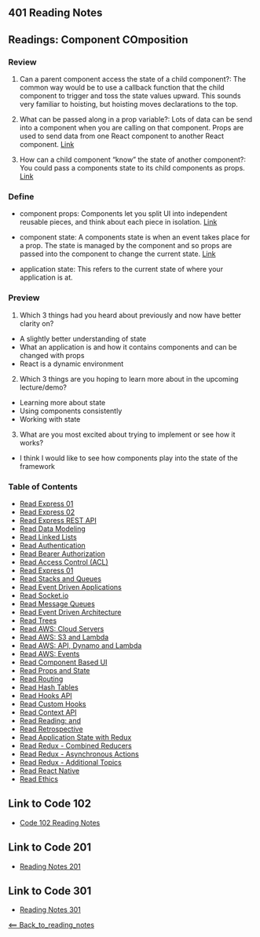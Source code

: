 ## 401 Reading Notes

## Readings: Component COmposition

### Review

1. Can a parent component access the state of a child component?: The common way would be to use a callback function that the child component to trigger and toss the state values upward. This sounds very familiar to hoisting, but hoisting moves declarations to the top.

2. What can be passed along in a prop variable?: Lots of data can be send into a component when you are calling on that component. Props are used to send data from one React component to another React component. [Link](https://blog.logrocket.com/the-beginners-guide-to-mastering-react-props-3f6f01fd7099/)

3. How can a child component “know” the state of another component?: You could pass a components state to its child components as props. [Link](https://discuss.codecademy.com/t/can-a-component-access-the-state-of-another-component/394157)

### Define

- component props: Components let you split UI into independent reusable pieces, and think about each piece in isolation. [Link](https://reactjs.org/docs/components-and-props.html)

- component state: A components state is when an event takes place for a prop. The state is managed by the component and so props are passed into the component to change the current state. [Link](https://reactjs.org/docs/faq-state.html)

- application state: This refers to the current state of where your application is at.

### Preview

1. Which 3 things had you heard about previously and now have better clarity on?

- A slightly better understanding of state
- What an application is and how it contains components and can be changed with props
- React is a dynamic environment

2. Which 3 things are you hoping to learn more about in the upcoming lecture/demo?

- Learning more about state
- Using components consistently
- Working with state

3. What are you most excited about trying to implement or see how it works?

- I think I would like to see how components play into the state of the framework

### Table of Contents

- [Read Express 01](01_Reading.md)
- [Read Express 02](02_Reading.md)
- [Read Express REST API](03_Reading.md)
- [Read Data Modeling](04_Reading.md)
- [Read Linked Lists](05_Reading.md)
- [Read Authentication](06_Reading.md)
- [Read Bearer Authorization](07_Reading.md)
- [Read Access Control (ACL)](08_Reading.md)
- [Read Express 01](09_Reading.md)
- [Read Stacks and Queues](10_Reading.md)
- [Read Event Driven Applications](11_Reading.md)
- [Read Socket.io](12_Reading.md)
- [Read Message Queues](13_Reading.md)
- [Read Event Driven Architecture](14_Reading.md)
- [Read Trees](15_Reading.md)
- [Read AWS: Cloud Servers](16_Reading.md)
- [Read AWS: S3 and Lambda](17_Reading.md)
- [Read AWS: API, Dynamo and Lambda](18_Reading.md)
- [Read AWS: Events](19_Reading.md)
- [Read Component Based UI](26_Reading.md)
- [Read Props and State](27_Reading.md)
- [Read Routing](29_Reading.md)
- [Read Hash Tables](30_Reading.md)
- [Read Hooks API](31_Reading.md)
- [Read Custom Hooks](32_Reading.md)
- [Read Context API](33_Reading.md)
- [Read Reading: <Login /> and <Auth />](34_Reading.md)
- [Read Retrospective](35_Reading.md)
- [Read Application State with Redux](36_Reading.md)
- [Read Redux - Combined Reducers](37_Reading.md)
- [Read Redux - Asynchronous Actions](38_Reading.md)
- [Read Redux - Additional Topics](39_Reading.md)
- [Read React Native](41_Reading.md)
- [Read Ethics](42_Reading.md)

## Link to Code 102
- [Code 102 Reading Notes](https://jtaisey389.github.io/reading-notes/)

## Link to Code 201
- [Reading Notes 201](https://jtaisey389.github.io/reading-notes201.md/)

## Link to Code 301
- [Reading Notes 301](jtaisey389.github.io/reading-notes301.md/)

[<== Back_to_reading_notes](jtaisey389.github.io/401_readingnotes.md/)